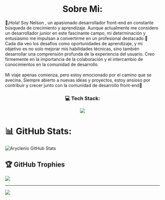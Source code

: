 <h1 align = "center">Sobre Mi:</h1>
👾¡Hola! Soy Nelson , un apasionado desarrollador front-end en constante búsqueda de crecimiento y aprendizaje. Aunque actualmente me considero un desarrollador junior en este fascinante campo, mi determinación y entusiasmo me impulsan a convertirme en un profesional destacado.👾<br>Cada día veo los desafíos como oportunidades de aprendizaje, y mi objetivo es no solo mejorar mis habilidades técnicas, sino también desarrollar una comprensión profunda de la experiencia del usuario. Creo firmemente en la importancia de la colaboración y el intercambio de conocimientos en la comunidad de desarrollo.<br><br>Mi viaje apenas comienza, pero estoy emocionado por el camino que se avecina. Siempre abierto a nuevas ideas y proyectos, estoy ansioso por contribuir y crecer junto con la comunidad de desarrollo front-end🚀


<h3 align="center">💻 Tech Stack:</h3>
<p align="center">
  <a href="https://skillicons.dev">
    <img src="https://skillicons.dev/icons?i=js,nodejs,npm,react,vite,express,sqlite,html,css,git,bash,linux,debian,vscode" />
  </a>
</p>

# 📊 GitHub Stats:

![Aryclenio GitHub Stats](https://github-readme-stats.vercel.app/api?username=aryclenio&show_icons=true)


## 🏆 GitHub Trophies
![](https://github-profile-trophy.vercel.app/?username=KilluA&theme=radical&no-frame=false&no-bg=true&margin-w=4)

---
[![](https://visitcount.itsvg.in/api?id=KilluA&icon=4&color=0)](https://visitcount.itsvg.in)

<!-- Proudly created with GPRM ( https://gprm.itsvg.in ) -->
